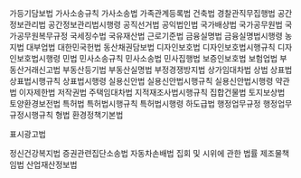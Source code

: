 가등기담보법
가사소송규칙
가사소송법
가족관계등록법
건축법
경찰관직무집행법
공간정보관리법
공간정보관리법시행령
공직선거법
공익법인법
국가배상법
국가공무원법
국가공무원복무규정
국세징수법
국유재산법
근로기준법
금융실명법
금융실명법시행령
농지법
대부업법
대한민국헌법
동산채권담보법
디자인보호법
디자인보호법시행규칙
디자인보호법시행령
민법
민사소송규칙
민사소송법
민사집행법
보증인보호법
보험업법
부동산거래신고법
부동산등기법
부동산실명법
부정경쟁방지법
상가임대차법
상법
상표법
상표법시행규칙
상표법시행령
실용신안법
실용신안법시행규칙
실용신안법시행령
약관법
이자제한법
저작권법
주택임대차법
지적재조사법시행규칙
집합건물법
토지보상법
토양환경보전법
특허법
특허법시행규칙
특허법시행령
하도급법
행정업무규정
행정업무규정시행규칙
형법
환경정책기본법

표시광고법

정신건강복지법
증권관련집단소송법
자동차손배법
집회 및 시위에 관한 법률
제조물책임법
산업재산정보법